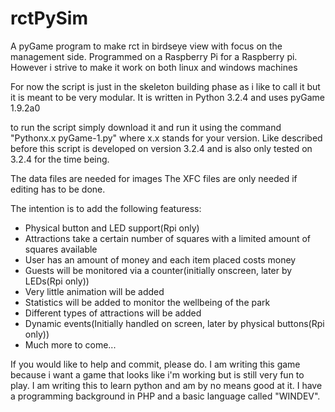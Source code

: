 # rctPySim
A pyGame program to make rct in birdseye view with focus on the management side. Programmed on a Raspberry Pi for a Raspberry pi.
However i strive to make it work on both linux and windows machines

For now the script is just in the skeleton building phase as i like to call it but it is meant to be very modular.
It is written in Python 3.2.4 and uses pyGame 1.9.2a0

to run the script simply download it and run it using the command "Pythonx.x pyGame-1.py" where x.x stands for your version.
Like described before this script is developed on version 3.2.4 and is also only tested on 3.2.4 for the time being.

The data files are needed for images
The XFC files are only needed if editing has to be done.

The intention is to add the following featuress:
- Physical button and LED support(Rpi only)
- Attractions take a certain number of squares with a limited amount of squares available
- User has an amount of money and each item placed costs money
- Guests will be monitored via a counter(initially onscreen, later by LEDs(Rpi only)) 
- Very little animation will be added
- Statistics will be added to monitor the wellbeing of the park
- Different types of attractions will be added
- Dynamic events(Initially handled on screen, later by physical buttons(Rpi only))
- Much more to come...

If you would like to help and commit, please do. I am writing this game because i want a game that looks like
i'm working but is still very fun to play. I am writing this to learn python and am by no means good at it.
I have a programming background in PHP and a basic language called "WINDEV".
